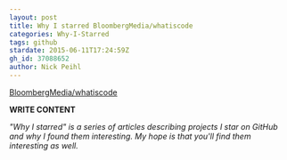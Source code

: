 ```yaml
---
layout: post
title: Why I starred BloombergMedia/whatiscode
categories: Why-I-Starred
tags: github
stardate: 2015-06-11T17:24:59Z
gh_id: 37088652
author: Nick Peihl
---
```


[BloombergMedia/whatiscode](star.repo.html_url)

**WRITE CONTENT**

*"Why I starred" is a series of articles describing projects I star on GitHub and why I found them interesting. My hope is that you'll find them interesting as well.*

